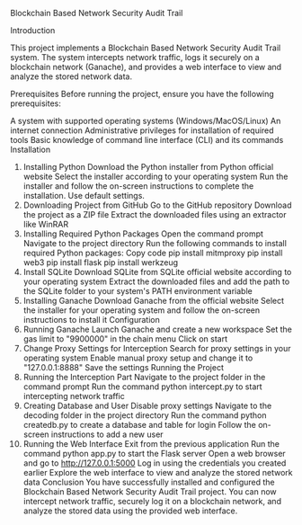 Blockchain Based Network Security Audit Trail

Introduction

This project implements a Blockchain Based Network Security Audit Trail system. The system intercepts network traffic, logs it securely on a blockchain network (Ganache), and provides a web interface to view and analyze the stored network data.

Prerequisites
Before running the project, ensure you have the following prerequisites:

A system with supported operating systems (Windows/MacOS/Linux)
An internet connection
Administrative privileges for installation of required tools
Basic knowledge of command line interface (CLI) and its commands
Installation
1. Installing Python
Download the Python installer from Python official website
Select the installer according to your operating system
Run the installer and follow the on-screen instructions to complete the installation. Use default settings.
2. Downloading Project from GitHub
Go to the GitHub repository
Download the project as a ZIP file
Extract the downloaded files using an extractor like WinRAR
3. Installing Required Python Packages
Open the command prompt
Navigate to the project directory
Run the following commands to install required Python packages:
Copy code
pip install mitmproxy
pip install web3
pip install flask
pip install werkzeug
4. Install SQLite
Download SQLite from SQLite official website according to your operating system
Extract the downloaded files and add the path to the SQLite folder to your system's PATH environment variable
5. Installing Ganache
Download Ganache from the official website
Select the installer for your operating system and follow the on-screen instructions to install it
Configuration
1. Running Ganache
Launch Ganache and create a new workspace
Set the gas limit to "9900000" in the chain menu
Click on start
2. Change Proxy Settings for Interception
Search for proxy settings in your operating system
Enable manual proxy setup and change it to "127.0.0.1:8888"
Save the settings
Running the Project
1. Running the Interception Part
Navigate to the project folder in the command prompt
Run the command python intercept.py to start intercepting network traffic
2. Creating Database and User
Disable proxy settings
Navigate to the decoding folder in the project directory
Run the command python createdb.py to create a database and table for login
Follow the on-screen instructions to add a new user
3. Running the Web Interface
Exit from the previous application
Run the command python app.py to start the Flask server
Open a web browser and go to http://127.0.0.1:5000
Log in using the credentials you created earlier
Explore the web interface to view and analyze the stored network data
Conclusion
You have successfully installed and configured the Blockchain Based Network Security Audit Trail project. You can now intercept network traffic, securely log it on a blockchain network, and analyze the stored data using the provided web interface.

